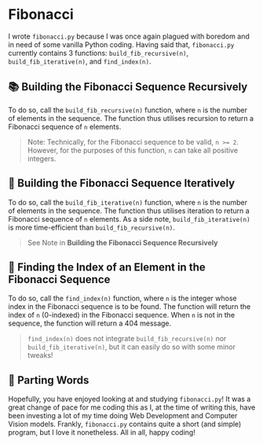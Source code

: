 # Fibonacci
I wrote `fibonacci.py` because I was once again plagued with boredom and in need of some vanilla Python coding. Having said that, `fibonacci.py` currently contains 3 functions: `build_fib_recursive(n)`, `build_fib_iterative(n)`, and `find_index(n)`.

## 📚 Building the Fibonacci Sequence Recursively
To do so, call the `build_fib_recursive(n)` function, where `n` is the number of elements in the sequence. The function thus utilises recursion to return a Fibonacci sequence of `n` elements.

> Note: Technically, for the Fibonacci sequence to be valid, `n >= 2`. However, for the purposes of this function, `n` can take all positive integers.

## 🔁 Building the Fibonacci Sequence Iteratively
To do so, call the `build_fib_iterative(n)` function, where `n` is the number of elements in the sequence. The function thus utilises iteration to return a Fibonacci sequence of `n` elements. As a side note, `build_fib_iterative(n)` is more time-efficient than `build_fib_recursive(n)`.

> See Note in **Building the Fibonacci Sequence Recursively**

## 🔎 Finding the Index of an Element in the Fibonacci Sequence
To do so, call the `find_index(n)` function, where `n` is the integer whose index in the Fibonacci sequence is to be found. The function will return the index of `n` (0-indexed) in the Fibonacci sequence. When `n` is not in the sequence, the function will return a 404 message.

> `find_index(n)` does not integrate `build_fib_recursive(n)` nor `build_fib_iterative(n)`, but it can easily do so with some minor tweaks!

## 👋 Parting Words
Hopefully, you have enjoyed looking at and studying `fibonacci.py`! It was a great change of pace for me coding this as I, at the time of writing this, have been investing a lot of my time doing Web Development and Computer Vision models. Frankly, `fibonacci.py` contains quite a short (and simple) program, but I love it nonetheless. All in all, happy coding!